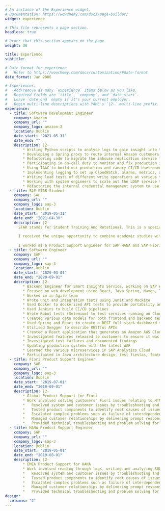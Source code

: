 ```yaml
---
# An instance of the Experience widget.
# Documentation: https://wowchemy.com/docs/page-builder/
widget: experience

# This file represents a page section.
headless: true

# Order that this section appears on the page.
weight: 30

title: Experience
subtitle:

# Date format for experience
#   Refer to https://wowchemy.com/docs/customization/#date-format
date_format: Jan 2006

# Experiences.
#   Add/remove as many `experience` items below as you like.
#   Required fields are `title`, `company`, and `date_start`.
#   Leave `date_end` empty if it's your current employer.
#   Begin multi-line descriptions with YAML's `|2-` multi-line prefix.
experience:
  - title: Software Development Engineer
    company: Amazon
    company_url: ""
    company_logo: amazon-2
    location: Dublin
    date_start: "2021-05-31"
    date_end: ""
    description: |2-
        * Writing Python scripts to analyse logs to gain insight into traffic patterns to improve tools
        * Developing a Spring proxy to route internal Amazon customers writing to LDAP depending on the traffic and the resources available in the main hubs
        * Refactoring code to migrate the inhouse replication service from 1.0 to 2.0 in China region
        * Participating in on-call duty to monitor and fix production issues
        * Using IAAC to build out production and canary CI/CD environments for the write proxy where it had automated resource creation (AWS accounts, hostclasses, IAM roles, etc.) with staged rollouts, automated host patching, and CI checks. 
        * Implementing logging to set up CloudWatch, alarms, metrics, and dashboards for the write proxy to monitor latency, availability, etc.
        * Writing load tests of different write operations at various transactions per minute for the canary environment
        * Working with system engineers to scale out the LDAP service to new regions
        * Refactoring the internal credential management system to use the new standard credential management system
  - title: SAP STAR Student
    company: SAP
    company_url: ""
    company_logo: sap-3
    location: Dublin
    date_start: "2019-05-31"
    date_end: "2021-04-30"
    description: |2-
      STAR stands for Student Training And Rotational. This is a special two year SAP Internship program for high performing students. I was selected for this program based on my excellent college results.
      
      I received the unique opportunity to combine academic studies with real industry experience. It allowed me to experience different business areas in SAP, take part in highly valuable soft skills training, and work with a wide range of technologies and tools. It provided me with a wide range of technical and professional training. I also received certifications in SAP technologies.
      
      I worked as a Product Support Engineer for SAP HANA and SAP Fiori and also worked as a Software Engineer on the SAP Analytics Cloud on the Smart Insights Service team.
  - title: Software Engineer
    company: SAP
    company_url: ""
    company_logo: sap-3
    location: Dublin
    date_start: "2020-03-01"
    date_end: "2020-09-01"
    description: |2-
        * Backend Engineer for Smart Insights Service, working on SAP Analytics Cloud
        * Focused on web development using React, Java Spring, Maven, Tomcat, Jenkins, PostgresSQL, and MySQL
        * Worked in an Agile team 
        * Wrote unit and integration tests using Junit and Mockito
        * Used Docker to dockerized API tests to provide portability and eliminated the need for a V.M to run API tests
        * Used Jenkins to build CI/CD pipelines 
        * Wrote Robot tests (Selenium) to test services running on CloudFoundry and Neo cloud platforms
        * Created various data models for both frontend and backend testing
        * Used Spring and React to create a REST full-stack dashboard that displays API response times from tests which allowed the easy identification of regressions due to code changes
        * Utilised Swagger to describe RESTful APIs
        * Created a React application that generates an Amazon AWS Cloud Practitioner exam from a massive pool of questions
        * Investigated features released to customers to ensure it was working as intended and recorded results
        * Investigated test failures and documented findings
        * Updating production systems with the latest WAR
        * Learned the various microservices in SAP Analytics Cloud
        * Participated in Java architecture design, test fiestas, feature discussions and code reviews"
  - title: Fiori Product Support Engineer
    company: SAP
    company_url: ""
    company_logo: sap-3
    location: Dublin
    date_start: "2019-07-01"
    date_end: "2019-09-01"
    description: |2-
        * Global Product Support for Fiori
        * Work involved solving customers' Fiori issues relating to HTML, CSS, JavaScript, and SAPUI5 Library.
        *	Resolved system and customer issues by troubleshooting and providing effective solutions by taking up to 5 incidents per day.
        *	Tested product components to identify root causes of issues.
        *	Escalated complex problems such as failure of interdependent nodes in large production environments to management for resolution.
        *	Managed customer relationships by delivering prompt responses to questions.
        *	Provided technical troubleshooting and problem solving for clients with installed equipment/system issues.
  - title: HANA Product Support Engineer
    company: SAP
    company_url: ""
    company_logo: sap-3
    location: Dublin
    date_start: "2019-05-01"
    date_end: "2019-08-01"
    description: |2-
        * EMEA Product Support for HANA
        * Work involved reading through logs, writing and analyzing SQL query performance, investigating system performance such as memory, CPU, and nodes
        *	Resolved system and customer issues by troubleshooting and providing effective solutions by taking up to 5 incidents per day.
        *	Tested product components to identify root causes of issues.
        *	Escalated complex problems such as failure of interdependent nodes in large production environments to management for resolution.
        *	Managed customer relationships by delivering prompt responses to questions.
        *	Provided technical troubleshooting and problem solving for clients with installed equipment/system issues.
design:
  columns: "2"
---
```

